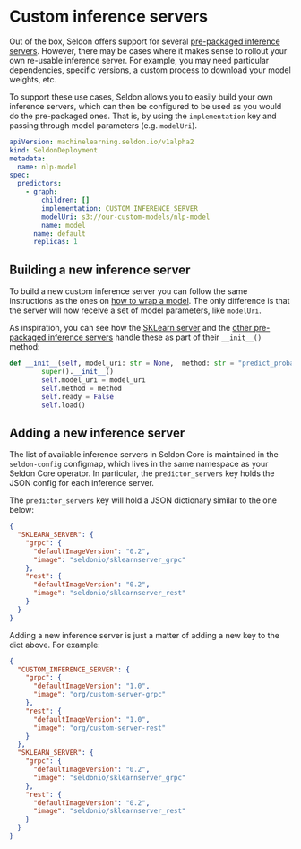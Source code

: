 # Custom inference servers

Out of the box, Seldon offers support for several [pre-packaged inference
servers](./overview.md).
However, there may be cases where it makes sense to rollout your own re-usable
inference server.
For example, you may need particular dependencies, specific versions, a custom
process to download your model weights, etc.

To support these use cases, Seldon allows you to easily build your own
inference servers, which can then be configured to be used as you would do the
pre-packaged ones.
That is, by using the `implementation` key and passing through model parameters
(e.g. `modelUri`).

```yaml
apiVersion: machinelearning.seldon.io/v1alpha2
kind: SeldonDeployment
metadata:
  name: nlp-model
spec:
  predictors:
    - graph:
        children: []
        implementation: CUSTOM_INFERENCE_SERVER
        modelUri: s3://our-custom-models/nlp-model
        name: model
      name: default
      replicas: 1
```

## Building a new inference server

To build a new custom inference server you can follow the same instructions as
the ones on [how to wrap a model](../wrappers/language_wrappers.md).
The only difference is that the server will now receive a set of model
parameters, like `modelUri`.

As inspiration, you can see how the [SKLearn
server](https://github.com/SeldonIO/seldon-core/blob/d84b97431c49602d25f6f5397ba540769ec695d9/servers/sklearnserver/sklearnserver/SKLearnServer.py#L16-L23)
and the [other pre-packaged inference servers](./overview.md) handle these as
part of their `__init__()` method:

```python
def __init__(self, model_uri: str = None,  method: str = "predict_proba"):
        super().__init__()
        self.model_uri = model_uri
        self.method = method
        self.ready = False
        self.load()
```

## Adding a new inference server

The list of available inference servers in Seldon Core is maintained in the
`seldon-config` configmap, which lives in the same namespace as your Seldon
Core operator.
In particular, the `predictor_servers` key holds the JSON config for each
inference server.

The `predictor_servers` key will hold a JSON dictionary similar to the one
below:

```json
{
  "SKLEARN_SERVER": {
    "grpc": {
      "defaultImageVersion": "0.2",
      "image": "seldonio/sklearnserver_grpc"
    },
    "rest": {
      "defaultImageVersion": "0.2",
      "image": "seldonio/sklearnserver_rest"
    }
  }
}
```

Adding a new inference server is just a matter of adding a new key to the dict
above.
For example:

```json
{
  "CUSTOM_INFERENCE_SERVER": {
    "grpc": {
      "defaultImageVersion": "1.0",
      "image": "org/custom-server-grpc"
    },
    "rest": {
      "defaultImageVersion": "1.0",
      "image": "org/custom-server-rest"
    }
  },
  "SKLEARN_SERVER": {
    "grpc": {
      "defaultImageVersion": "0.2",
      "image": "seldonio/sklearnserver_grpc"
    },
    "rest": {
      "defaultImageVersion": "0.2",
      "image": "seldonio/sklearnserver_rest"
    }
  }
}
```
